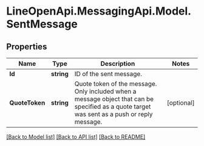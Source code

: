 # LineOpenApi.MessagingApi.Model.SentMessage

## Properties

Name | Type | Description | Notes
------------ | ------------- | ------------- | -------------
**Id** | **string** | ID of the sent message. | 
**QuoteToken** | **string** | Quote token of the message. Only included when a message object that can be specified as a quote target was sent as a push or reply message.  | [optional] 

[[Back to Model list]](../README.md#documentation-for-models) [[Back to API list]](../README.md#documentation-for-api-endpoints) [[Back to README]](../README.md)


